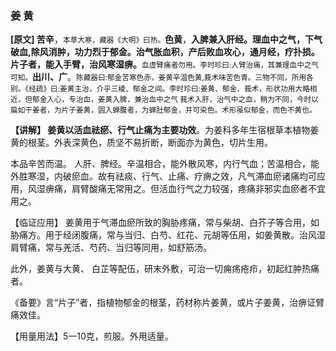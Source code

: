 ### 姜 黄

**[原文]  苦辛**，<small>本草大寒，藏器《大明》曰热。</small>**色黄**，**入脾兼入肝经。理血中之气，下气破血,除风消肿，功力烈于郁金。治气胀血积，产后败血攻心，通月经，疗扑损。片子者，能入手臂，治风寒湿痹。**<small>血虚臂痛者勿用。李时珍曰:人臂治痛，其兼理血中之气可知。</small>**出川、广**。<small>陈藏器曰:郁金苦寒色赤，姜黄辛温色黄,莪术味苦色青。三物不同，所用各别。《经疏》曰:姜黄主治，介乎三棱、郁金之间。李时珍曰:姜黄、郁金、莪术，形状功用大略相近，但郁金入心，专治血，姜黄入脾，兼治血中之气  莪术入肝，治气中之血，稍为不同，今时以扁如干姜者，为片子姜黄，圆入蝉腹者，为蝉肚郁金，并可染色。术形虽似郁金，而色不黄也。</small>



**【讲解】  姜黄以活血祛瘀、行气止痛为主要功效**。为姜科多年生宿根草本植物姜黄的根茎。外表深黄色，质坚不易折断，断面亦为黄色，切片生用。



本品辛苦而温。 人肝、脾经。辛温相合，能外散风寒，内行气血；苦温相合，能外胜寒湿，内破瘀血。故有祛痰、行气、止痛、疗痹之效，凡气滞血瘀诸痛均可应用，风湿痹痛，肩臂酸痛无常用之。但活血行气之力较强，疼痛非邪实血瘀者不宜用之。
     

【临证应用】 姜黄用于气滞血瘀所致的胸胁疼痛，常与柴胡、白芥子等合用，如胁痛方。用于经闭腹痛，常与当归、白芍、红花、元胡等伍用，如姜黄散。治风湿肩臂痛，常与羌活、芍药、当归等同用，如舒筋汤。
     

此外，姜黄与大黄、 白芷等配伍，研末外敷，可治一切痈疡疮疖，初起红肿热痛者。
    

《备要》言“片子”者，指植物郁金的根茎，药材称片姜黄，或片子姜黄，治痹证臂痛效佳。
    

【用量用法】5一10克，煎服。外用适量。

​                         